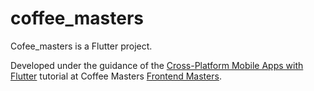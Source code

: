 # coffee_masters

Cofee_masters is a Flutter project.

Developed under the guidance of the [Cross-Platform Mobile Apps with Flutter](https://frontendmasters.com/courses/?q=flutter) tutorial at Coffee Masters [Frontend Masters](https://frontendmasters.com/).
